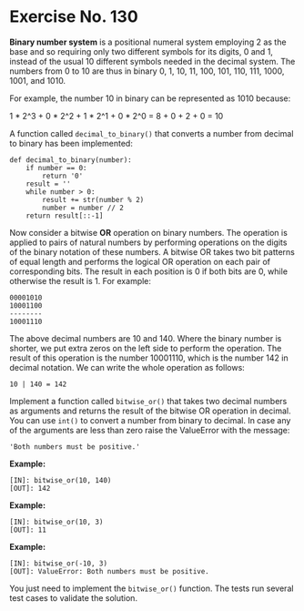 # Exercise No. 130

**Binary number system** is a positional numeral system employing 2 as the base and so requiring only two different symbols for its digits, 0 and 1, instead of the usual 10 different symbols needed in the decimal system. The numbers from 0 to 10 are thus in binary 0, 1, 10, 11, 100, 101, 110, 111, 1000, 1001, and 1010.

For example, the number 10 in binary can be represented as 1010 because:

1 * 2^3 + 0 * 2^2 + 1 * 2^1 + 0 * 2^0 = 8 + 0 + 2 + 0 = 10


A function called `decimal_to_binary()` that converts a number from decimal to binary has been implemented:


    def decimal_to_binary(number):
        if number == 0:
            return '0'
        result = ''
        while number > 0:
            result += str(number % 2)
            number = number // 2
        return result[::-1]


Now consider a bitwise **OR** operation on binary numbers. The operation is applied to pairs of natural numbers by performing operations on the digits of the binary notation of these numbers. A bitwise OR takes two bit patterns of equal length and performs the logical OR operation on each pair of corresponding bits. The result in each position is 0 if both bits are 0, while otherwise the result is 1. For example:


    00001010
    10001100
    --------
    10001110


The above decimal numbers are 10 and 140. Where the binary number is shorter, we put extra zeros on the left side to perform the operation. The result of this operation is the number 10001110, which is the number 142 in decimal notation. We can write the whole operation as follows:


    10 | 140 = 142


Implement a function called `bitwise_or()` that takes two decimal numbers as arguments and returns the result of the bitwise OR operation in decimal. You can use `int()` to convert a number from binary to decimal. In case any of the arguments are less than zero raise the ValueError with the message:


    'Both numbers must be positive.'


**Example:**


    [IN]: bitwise_or(10, 140)
    [OUT]: 142


**Example:**


    [IN]: bitwise_or(10, 3)
    [OUT]: 11


**Example:**


    [IN]: bitwise_or(-10, 3)
    [OUT]: ValueError: Both numbers must be positive.


You just need to implement the `bitwise_or()` function. The tests run several test cases to validate the solution.